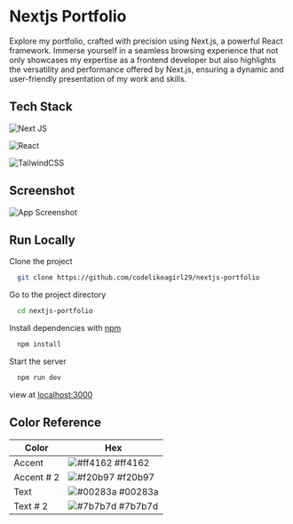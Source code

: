 # Nextjs Portfolio

Explore my portfolio, crafted with precision using Next.js, a powerful React framework. Immerse yourself in a seamless browsing experience that not only showcases my expertise as a frontend developer but also highlights the versatility and performance offered by Next.js, ensuring a dynamic and user-friendly presentation of my work and skills.

## Tech Stack

![Next JS](https://img.shields.io/badge/Next-black?style=for-the-badge&logo=next.js&logoColor=white)

![React](https://img.shields.io/badge/react-%2320232a.svg?style=for-the-badge&logo=react&logoColor=%2361DAFB)

![TailwindCSS](https://img.shields.io/badge/tailwindcss-%2338B2AC.svg?style=for-the-badge&logo=tailwind-css&logoColor=white)

## Screenshot

![App Screenshot](https://res.cloudinary.com/codelikeagirl29/image/upload/v1708881540/nextjs-portfolio_wxlnde.png)


## Run Locally

Clone the project

```bash
  git clone https://github.com/codelikeagirl29/nextjs-portfolio
```

Go to the project directory

```bash
  cd nextjs-portfolio
```

Install dependencies with [npm](https://nodejs.org/en/download)

```bash
  npm install
```

Start the server

```bash
  npm run dev
```

view at [localhost:3000](https://localhost:3000)

## Color Reference

| Color             | Hex                                                                |
| ----------------- | ------------------------------------------------------------------ |
| Accent | ![#ff4162](https://via.placeholder.com/10/ff4162?text=+) #ff4162 |
| Accent # 2 | ![#f20b97](https://via.placeholder.com/10/f20b97?text=+) #f20b97 |
| Text | ![#00283a](https://via.placeholder.com/10/00283a?text=+) #00283a |
| Text # 2 | ![#7b7b7d](https://via.placeholder.com/10/7b7b7d?text=+) #7b7b7d |
